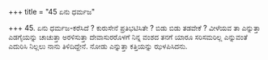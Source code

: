 +++
title = "45 ಏನು ಧರ್ಮಜ"

+++
45. ಏನು ಧರ್ಮಜ-ಕರೆಸಿದೆ ? ಕುರುಸೇನೆ ಪ್ರತಿಭಟಿಸಿತೇ ? ಬಿಡು ಬಿಡು ತಡವೇಕೆ ? ವೀಳೆಯವ ತಾ ಎನ್ನುತ್ತಾ ಎಡಗೈಯನ್ನು ಚಾಚುತ್ತಾ ಅರಳಿಸುತ್ತಾ ದೇವಾಸುರರೊಳಗೆ ನಿನ್ನ ವಂಶದ ತನಗೆ ಯಾರೂ ಸರಿಸಮರಿಲ್ಲ ಎನ್ನುವಂತೆ ಎದುರಿಸಿ ನಿಲ್ಲಲು ನಾನು ತಿಳಿದಿದ್ದೇನೆ. ನೋಡು ಎನ್ನುತ್ತಾ ಕತ್ತಿಯನ್ನು ಝಳಪಿಸಿದನು.